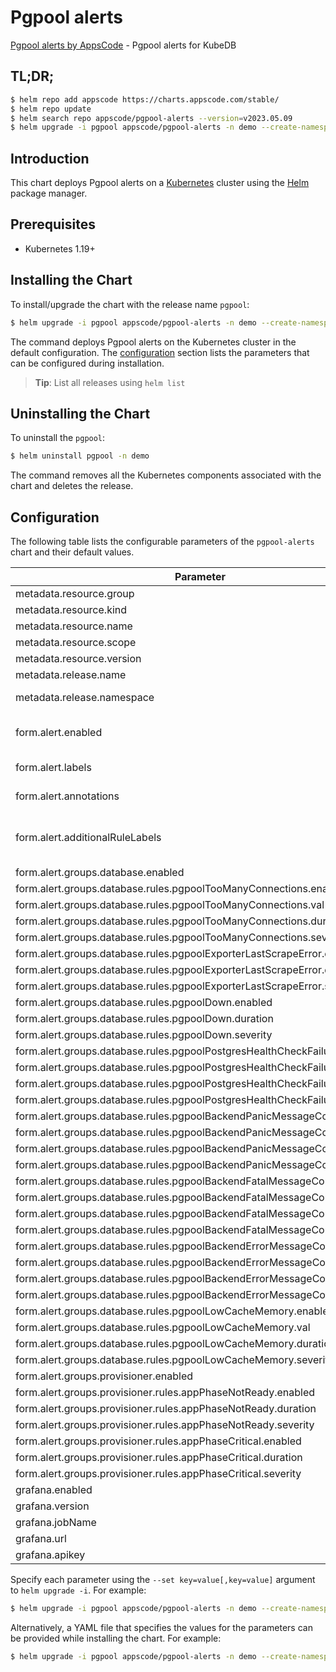 # Pgpool alerts

[Pgpool alerts by AppsCode](https://github.com/appscode/alerts) - Pgpool alerts for KubeDB

## TL;DR;

```bash
$ helm repo add appscode https://charts.appscode.com/stable/
$ helm repo update
$ helm search repo appscode/pgpool-alerts --version=v2023.05.09
$ helm upgrade -i pgpool appscode/pgpool-alerts -n demo --create-namespace --version=v2023.05.09
```

## Introduction

This chart deploys Pgpool alerts on a [Kubernetes](http://kubernetes.io) cluster using the [Helm](https://helm.sh) package manager.

## Prerequisites

- Kubernetes 1.19+

## Installing the Chart

To install/upgrade the chart with the release name `pgpool`:

```bash
$ helm upgrade -i pgpool appscode/pgpool-alerts -n demo --create-namespace --version=v2023.05.09
```

The command deploys Pgpool alerts on the Kubernetes cluster in the default configuration. The [configuration](#configuration) section lists the parameters that can be configured during installation.

> **Tip**: List all releases using `helm list`

## Uninstalling the Chart

To uninstall the `pgpool`:

```bash
$ helm uninstall pgpool -n demo
```

The command removes all the Kubernetes components associated with the chart and deletes the release.

## Configuration

The following table lists the configurable parameters of the `pgpool-alerts` chart and their default values.

|                                 Parameter                                  |                  Description                  |                Default                |
|----------------------------------------------------------------------------|-----------------------------------------------|---------------------------------------|
| metadata.resource.group                                                    |                                               | <code>kubedb.com</code>               |
| metadata.resource.kind                                                     |                                               | <code>Pgpool</code>                   |
| metadata.resource.name                                                     |                                               | <code>pgpools</code>                  |
| metadata.resource.scope                                                    |                                               | <code>Namespaced</code>               |
| metadata.resource.version                                                  |                                               | <code>v1alpha2</code>                 |
| metadata.release.name                                                      | Release name                                  | <code>""</code>                       |
| metadata.release.namespace                                                 | Release namespace                             | <code>""</code>                       |
| form.alert.enabled                                                         | # Enable PrometheusRule alerts                | <code>warning</code>                  |
| form.alert.labels                                                          | # Labels for default rules                    | <code>{"release":"prometheus"}</code> |
| form.alert.annotations                                                     | # Annotations for default rules               | <code>{}</code>                       |
| form.alert.additionalRuleLabels                                            | # Additional labels for PrometheusRule alerts | <code>{}</code>                       |
| form.alert.groups.database.enabled                                         |                                               | <code>warning</code>                  |
| form.alert.groups.database.rules.pgpoolTooManyConnections.enabled          |                                               | <code>true</code>                     |
| form.alert.groups.database.rules.pgpoolTooManyConnections.val              |                                               | <code>.1 # 10%</code>                 |
| form.alert.groups.database.rules.pgpoolTooManyConnections.duration         |                                               | <code>"1m"</code>                     |
| form.alert.groups.database.rules.pgpoolTooManyConnections.severity         |                                               | <code>warning</code>                  |
| form.alert.groups.database.rules.pgpoolExporterLastScrapeError.enabled     |                                               | <code>true</code>                     |
| form.alert.groups.database.rules.pgpoolExporterLastScrapeError.duration    |                                               | <code>"0m"</code>                     |
| form.alert.groups.database.rules.pgpoolExporterLastScrapeError.severity    |                                               | <code>warning</code>                  |
| form.alert.groups.database.rules.pgpoolDown.enabled                        |                                               | <code>true</code>                     |
| form.alert.groups.database.rules.pgpoolDown.duration                       |                                               | <code>"0m"</code>                     |
| form.alert.groups.database.rules.pgpoolDown.severity                       |                                               | <code>critical</code>                 |
| form.alert.groups.database.rules.pgpoolPostgresHealthCheckFailure.enabled  |                                               | <code>true</code>                     |
| form.alert.groups.database.rules.pgpoolPostgresHealthCheckFailure.val      |                                               | <code>10</code>                       |
| form.alert.groups.database.rules.pgpoolPostgresHealthCheckFailure.duration |                                               | <code>"0m"</code>                     |
| form.alert.groups.database.rules.pgpoolPostgresHealthCheckFailure.severity |                                               | <code>critical</code>                 |
| form.alert.groups.database.rules.pgpoolBackendPanicMessageCount.enabled    |                                               | <code>true</code>                     |
| form.alert.groups.database.rules.pgpoolBackendPanicMessageCount.val        |                                               | <code>10</code>                       |
| form.alert.groups.database.rules.pgpoolBackendPanicMessageCount.duration   |                                               | <code>"0m"</code>                     |
| form.alert.groups.database.rules.pgpoolBackendPanicMessageCount.severity   |                                               | <code>critical</code>                 |
| form.alert.groups.database.rules.pgpoolBackendFatalMessageCount.enabled    |                                               | <code>true</code>                     |
| form.alert.groups.database.rules.pgpoolBackendFatalMessageCount.val        |                                               | <code>10</code>                       |
| form.alert.groups.database.rules.pgpoolBackendFatalMessageCount.duration   |                                               | <code>"0m"</code>                     |
| form.alert.groups.database.rules.pgpoolBackendFatalMessageCount.severity   |                                               | <code>critical</code>                 |
| form.alert.groups.database.rules.pgpoolBackendErrorMessageCount.enabled    |                                               | <code>true</code>                     |
| form.alert.groups.database.rules.pgpoolBackendErrorMessageCount.val        |                                               | <code>10</code>                       |
| form.alert.groups.database.rules.pgpoolBackendErrorMessageCount.duration   |                                               | <code>"0m"</code>                     |
| form.alert.groups.database.rules.pgpoolBackendErrorMessageCount.severity   |                                               | <code>critical</code>                 |
| form.alert.groups.database.rules.pgpoolLowCacheMemory.enabled              |                                               | <code>true</code>                     |
| form.alert.groups.database.rules.pgpoolLowCacheMemory.val                  |                                               | <code>100 # 10mb</code>               |
| form.alert.groups.database.rules.pgpoolLowCacheMemory.duration             |                                               | <code>"1m"</code>                     |
| form.alert.groups.database.rules.pgpoolLowCacheMemory.severity             |                                               | <code>warning</code>                  |
| form.alert.groups.provisioner.enabled                                      |                                               | <code>warning</code>                  |
| form.alert.groups.provisioner.rules.appPhaseNotReady.enabled               |                                               | <code>true</code>                     |
| form.alert.groups.provisioner.rules.appPhaseNotReady.duration              |                                               | <code>"1m"</code>                     |
| form.alert.groups.provisioner.rules.appPhaseNotReady.severity              |                                               | <code>critical</code>                 |
| form.alert.groups.provisioner.rules.appPhaseCritical.enabled               |                                               | <code>true</code>                     |
| form.alert.groups.provisioner.rules.appPhaseCritical.duration              |                                               | <code>"15m"</code>                    |
| form.alert.groups.provisioner.rules.appPhaseCritical.severity              |                                               | <code>warning</code>                  |
| grafana.enabled                                                            |                                               | <code>false</code>                    |
| grafana.version                                                            |                                               | <code>8.2.3</code>                    |
| grafana.jobName                                                            |                                               | <code>kubedb-databases</code>         |
| grafana.url                                                                |                                               | <code>""</code>                       |
| grafana.apikey                                                             |                                               | <code>""</code>                       |


Specify each parameter using the `--set key=value[,key=value]` argument to `helm upgrade -i`. For example:

```bash
$ helm upgrade -i pgpool appscode/pgpool-alerts -n demo --create-namespace --version=v2023.05.09 --set metadata.resource.group=kubedb.com
```

Alternatively, a YAML file that specifies the values for the parameters can be provided while
installing the chart. For example:

```bash
$ helm upgrade -i pgpool appscode/pgpool-alerts -n demo --create-namespace --version=v2023.05.09 --values values.yaml
```
